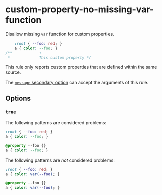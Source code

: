 # custom-property-no-missing-var-function

Disallow missing `var` function for custom properties.

<!-- prettier-ignore -->
```css
    :root { --foo: red; }
    a { color: --foo; }
/**            ↑
 *             This custom property */
```

This rule only reports custom properties that are defined within the same source.

The [`message` secondary option](https://github.com/stylelint/stylelint/tree/15.10.3/docsuser-guideconfigure.md#message) can accept the arguments of this rule.

## Options

### `true`

The following patterns are considered problems:

<!-- prettier-ignore -->
```css
:root { --foo: red; }
a { color: --foo; }
```

<!-- prettier-ignore -->
```css
@property --foo {}
a { color: --foo; }
```

The following patterns are _not_ considered problems:

<!-- prettier-ignore -->
```css
:root { --foo: red; }
a { color: var(--foo); }
```

<!-- prettier-ignore -->
```css
@property --foo {}
a { color: var(--foo); }
```
